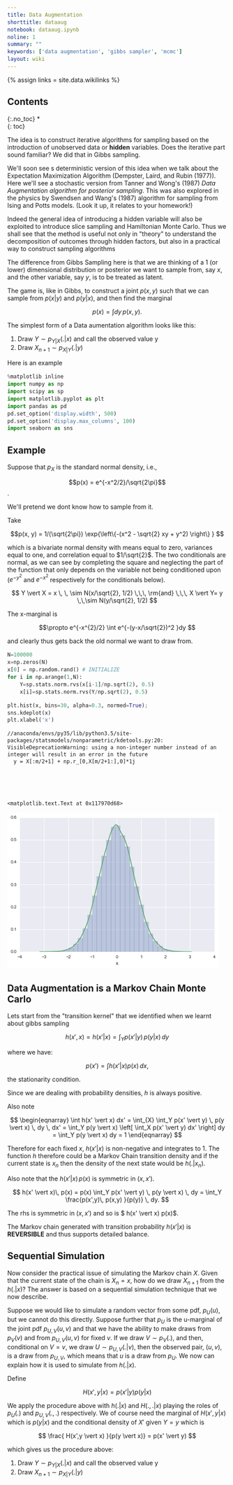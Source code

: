 ```yaml
---
title: Data Augmentation
shorttitle: dataaug
notebook: dataaug.ipynb
noline: 1
summary: ""
keywords: ['data augmentation', 'gibbs sampler', 'mcmc']
layout: wiki
---
```

{% assign links = site.data.wikilinks %}

## Contents
{:.no_toc}
*  
{: toc}


The idea is to construct iterative algorithms for sampling based on the introduction of unobserved data or **hidden** variables. Does the iterative part sound familiar? We did that in Gibbs sampling.

We'll soon see s deterministic version of this idea when we talk about the Expectation Maximization Algorithm (Dempster, Laird, and Rubin (1977)). Here we'll see a stochastic version from Tanner and Wong's (1987) *Data Augmentation algorithm for posterior sampling*. This was also explored in the physics by Swendsen and Wang's (1987) algorithm for sampling from Ising and Potts models. (Look it up, it relates to your homework!)

Indeed the general idea of introducing a hidden variable will also be exploited to introduce slice sampling and Hamiltonian Monte Carlo. Thus we shall see that the method is useful not only in "theory" to understand the decomposition of outcomes through hidden factors, but also in a practical way to construct sampling algorithms

The difference from Gibbs Sampling here is that we are thinking of a 1 (or lower) dimensional distribution or posterior we want to sample from, say $x$, and the other variable, say $y$, is to be treated as latent.

The game is, like in Gibbs, to construct a joint $p(x,y)$ such that we can sample from $p(x \vert y)$ and $p(y \vert x)$, and then find the marginal

$$p(x) = \int dy\,p(x,y).$$

The simplest form of a Data aumentation algorithm looks like this:

1. Draw $Y\sim p_{Y \vert X}(. \vert x)$ and call the observed value y
2. Draw $X_{n+1} \sim p_{X \vert Y}(. \vert y)$  


Here is an example



```python
%matplotlib inline
import numpy as np
import scipy as sp
import matplotlib.pyplot as plt
import pandas as pd
pd.set_option('display.width', 500)
pd.set_option('display.max_columns', 100)
import seaborn as sns
```




## Example


Suppose that $p_X$ is the standard normal density, i.e., 

$$p(x) = e^{-x^2/2}/\sqrt{2\pi}$$.

We'll pretend we dont know how to sample from it.

Take 

$$p(x, y) = 1/(\sqrt{2\pi}) \exp{\left\{-(x^2 - \sqrt{2} xy + y^2) \right\} } $$

which is a bivariate normal density with means equal to zero, variances equal
to one, and correlation equal to $1/\sqrt{2}$. The two conditionals are  normal, as we can see by completing the square and neglecting the part of the function that only depends on the variable not being conditioned upon ($e^{-y^2 }$ and $e^{-x^2 }$ respectively for the conditionals below).

$$ 
Y \vert X = x \, \, \sim N(x/\sqrt{2}, 1/2) \,\,\,  \rm{and} \,\,\, X \vert Y= y \,\,\sim N(y/\sqrt{2}, 1/2) $$

The x-marginal is 

$$\propto e^{-x^{2}/2} \int e^{-(y-x/\sqrt{2})^2 }dy $$ 

and clearly thus gets back the old normal we want to draw from.



```python
N=100000
x=np.zeros(N)
x[0] = np.random.rand() # INITIALIZE
for i in np.arange(1,N):
    Y=sp.stats.norm.rvs(x[i-1]/np.sqrt(2), 0.5)
    x[i]=sp.stats.norm.rvs(Y/np.sqrt(2), 0.5)
```




```python
plt.hist(x, bins=30, alpha=0.3, normed=True);
sns.kdeplot(x)
plt.xlabel('x')
```


    //anaconda/envs/py35/lib/python3.5/site-packages/statsmodels/nonparametric/kdetools.py:20: VisibleDeprecationWarning: using a non-integer number instead of an integer will result in an error in the future
      y = X[:m/2+1] + np.r_[0,X[m/2+1:],0]*1j





    <matplotlib.text.Text at 0x117970d68>




![png](dataaug_files/dataaug_7_2.png)


## Data Augmentation is a Markov Chain Monte Carlo

Lets start from the "transition kernel" that we identified when we learnt about gibbs sampling

$$ h(x', x) = h(x' \vert x) = \int_Y p(x' \vert y) \, p(y \vert x)\, dy $$

where we have:

$$ p(x') = \int h(x' \vert x ) p(x)\,dx,$$

the stationarity condition.

Since we are dealing with probability densities, $h$ is always positive.

Also note 

$$
\begin{eqnarray}
  \int h(x' \vert x) dx' = \int_{X} \int_Y p(x' \vert y) \, p(y \vert x) \, dy \, dx' = \int_Y p(y \vert x) \left[ \int_X p(x' \vert y) dx' \right] dy  = \int_Y p(y \vert x) dy  = 1
\end{eqnarray}
$$

  
Therefore for each fixed $x$, $h(x' \vert x)$ is non-negative and integrates to 1. The function $h$ therefore
could be a Markov Chain transition density and if the current state is $x_n$ then the density of the next state 
would be $h(. \vert x_n)$. 

Also  note that the $h(x' \vert x)\, p(x)$ is symmetric 
in $(x,x')$. 
 
$$ h(x' \vert x)\, p(x) = p(x) \int_Y p(x' \vert y) \, p(y \vert x) \, dy = \int_Y \frac{p(x',y)\, p(x,y) }{p(y)} \, dy. $$

The rhs is symmetric in  $(x,x')$ and so is $ h(x' \vert x) p(x)$. 

The Markov chain generated with transition probability $h(x' \vert x)$ is **REVERSIBLE** and thus supports detailed balance.  


## Sequential Simulation

Now consider the practical issue of simulating the Markov chain $X$. Given that the current
state of the chain is $X_n = x$, how do we draw $X_{n+1}$ from the $h(. \vert x)$? The answer is
based on a sequential simulation technique that we now describe. 

Suppose we would like
to simulate a random vector from some pdf, $p_U(u)$, but we cannot do this directly. Suppose
further that $p_U$ is the u-marginal of the joint pdf $p_{U,V} (u, v)$ and that we have the ability to
make draws from $p_V(v)$ and from $p_{U,V} (u,v)$ for fixed $v$. If we draw $V\sim p_V(.)$, and then,
conditional on $V = v$, we draw $U \sim p_{U,V}(. \vert v)$, then the observed pair, $(u, v)$, is a draw from
$p_{U,V}$, which means that $u$ is a draw from $p_U$. We now can 
explain how it is used to simulate from $h(. \vert x)$.

Define 

$$ H(x',y \vert  x) = p(x' \vert y) p(y \vert x) $$

We apply the procedure above with $h(. \vert x)$ and $H(.,. \vert x)$ playing the roles of 
$p_U(.)$ and $p_{U,V}(.,.)$ respectively. We of course need the marginal of
$H(x', y \vert x)$ which is $p(y \vert x)$ and the conditional density of $X'$ given $Y=y$  which is

$$ \frac{ H(x',y \vert x) }{p(y \vert x)} = p(x' \vert y) $$

which gives us the procedure above:

1. Draw $Y\sim p_{Y \vert X}(. \vert x)$ and call the observed value y
2. Draw $X_{n+1} \sim p_{X \vert Y}(. \vert y)$  
